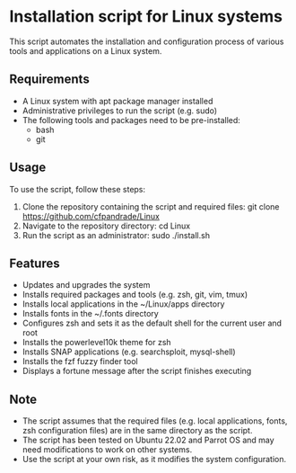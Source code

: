 # Installation script for Linux systems

This script automates the installation and configuration process of various tools and applications on a Linux system.

## Requirements
- A Linux system with apt package manager installed
- Administrative privileges to run the script (e.g. sudo)
- The following tools and packages need to be pre-installed:
  - bash
  - git

## Usage
To use the script, follow these steps:
1. Clone the repository containing the script and required files:
git clone https://github.com/cfpandrade/Linux
2. Navigate to the repository directory:
cd Linux
3. Run the script as an administrator:
sudo ./install.sh

## Features
- Updates and upgrades the system
- Installs required packages and tools (e.g. zsh, git, vim, tmux)
- Installs local applications in the ~/Linux/apps directory
- Installs fonts in the ~/.fonts directory
- Configures zsh and sets it as the default shell for the current user and root
- Installs the powerlevel10k theme for zsh
- Installs SNAP applications (e.g. searchsploit, mysql-shell)
- Installs the fzf fuzzy finder tool
- Displays a fortune message after the script finishes executing

## Note
- The script assumes that the required files (e.g. local applications, fonts, zsh configuration files) are in the same directory as the script.
- The script has been tested on Ubuntu 22.02 and Parrot OS and may need modifications to work on other systems.
- Use the script at your own risk, as it modifies the system configuration.
